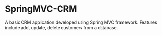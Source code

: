 # SpringMVC-CRM
A basic CRM application developed using Spring MVC framework.
Features include add, update, delete customers from a database.
